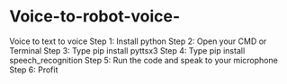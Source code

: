 # Voice-to-robot-voice-
Voice to text to voice
Step 1: Install python
Step 2: Open your CMD or Terminal
Step 3: Type pip install pyttsx3
Step 4: Type pip install speech_recognition
Step 5: Run the code and speak to your microphone
Step 6: Profit
